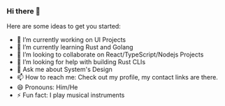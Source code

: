 ### Hi there 👋

<!--
**williampepple1/williampepple1** is a ✨ _special_ ✨ repository because its `README.md` (this file) appears on your GitHub profile.


-->

Here are some ideas to get you started:

- 🔭 I’m currently working on UI Projects
- 🌱 I’m currently learning Rust and Golang
- 👯 I’m looking to collaborate on React/TypeScript/Nodejs Projects
- 🤔 I’m looking for help with building Rust CLIs
- 💬 Ask me about System's Design
- 📫 How to reach me: Check out my profile, my contact links are there.
- 😄 Pronouns: Him/He
- ⚡ Fun fact: I play musical instruments
